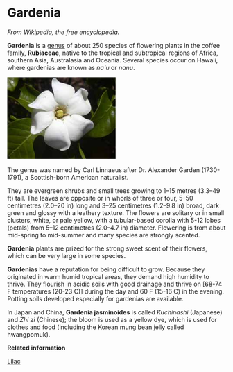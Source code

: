 # Gardenia

*From Wikipedia, the free encyclopedia.*

**Gardenia** is a [genus](glossaryGenus.md) of about 250 species of flowering plants in the coffee family, **Rubiaceae**, native to the tropical and subtropical regions of Africa, southern Asia, Australasia and Oceania. Several species occur on Hawaii, where gardenias are known as *na'u* or *nanu*.

![](images/Gardeniaflower.jpg)

The genus was named by Carl Linnaeus after Dr. Alexander Garden \(1730-1791\), a Scottish-born American naturalist.

They are evergreen shrubs and small trees growing to 1–15 metres \(3.3–49 ft\) tall. The leaves are opposite or in whorls of three or four, 5–50 centimetres \(2.0–20 in\) long and 3–25 centimetres \(1.2–9.8 in\) broad, dark green and glossy with a leathery texture. The flowers are solitary or in small clusters, white, or pale yellow, with a tubular-based corolla with 5-12 lobes \(petals\) from 5–12 centimetres \(2.0–4.7 in\) diameter. Flowering is from about mid-spring to mid-summer and many species are strongly scented.

**Gardenia** plants are prized for the strong sweet scent of their flowers, which can be very large in some species.

**Gardenias** have a reputation for being difficult to grow. Because they originated in warm humid tropical areas, they demand high humidity to thrive. They flourish in acidic soils with good drainage and thrive on \[68-74 F temperatures \(20-23 C\)\] during the day and 60 F \(15-16 C\) in the evening. Potting soils developed especially for gardenias are available.

In Japan and China, **Gardenia jasminoides** is called *Kuchinashi* \(Japanese\) and *Zhi zi* \(Chinese\); the bloom is used as a yellow dye, which is used for clothes and food \(including the Korean mung bean jelly called hwangpomuk\).

**Related information**  


[Lilac](lilac.md#)

